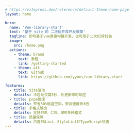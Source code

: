 ```yaml
---
# https://vitepress.dev/reference/default-theme-home-page
layout: home

hero:
  name: 'Vue-library-start'
  text: '基于 vite 的 二次组件库开发框架'
  tagline: 即可基于vue直接构建开发，也可用于二次UI库封装
  image:
    src: /home.png
  actions:
    - theme: brand
      text: 教程
      link: /getting-started
    - theme: alt
      text: Github
      link: https://github.com/yyues/vue-library-start

features:
  - title: Vite驱动
    details: 冷启动仅需3秒，热更新即时响应
  - title: pnpm管理
    details: 节省50%磁盘空间，安装速度快3倍
  - title: 多格式输出
    details: 支持ESM、CJS、UMD多种格式
  - title: 质量保障
    details: 内置ESLint、StyleLint和TypeScript检查
---
```

